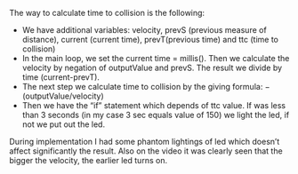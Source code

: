 The way to calculate time to collision is the following:
  - We have additional variables: velocity, prevS (previous measure of distance), current (current time), prevT(previous time) and ttc (time to collision)
  - In the main loop, we set the current time = millis(). Then we calculate the velocity by negation of outputValue and prevS. The result we divide by time (current-prevT). 
  - The next step we calculate time to collision by the giving formula: −(outputValue/velocity)
  - Then we have the “if” statement which depends of ttc value. If was less than 3 seconds (in my case 3 sec equals value of 150) we light the led, if not we put out the led.

During implementation I had some phantom lightings of led which doesn’t affect significantly the result. Also on the video it was clearly seen that the bigger the velocity, the earlier led turns on.
